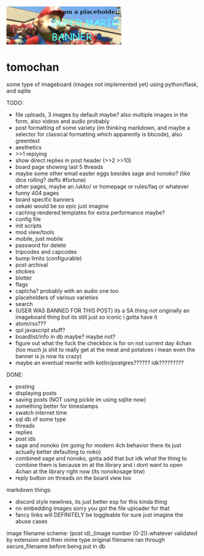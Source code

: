 ![silly mario banner that says "i am a placeholder: SUPER MARIO BANNER" and the picture is a bunch of fucked up marios in gm_construct](static/banners/placeholderbanner.png)
# tomochan

some type of imageboard (images not implemented yet) using python/flask, and sqlite

TODO:
- file uploads, 3 images by default maybe? also multiple images in the form, also videso and audio probably
- post formatting of some variety (im thinking markdown, and maybe a selector for classical formatting which apparently is bbcode), also greentext
- aesthetics
- \>\>1 replying
- show direct replies in post header (\>\>2 \>\>10)
- board page showing last 5 threads
- maybe some other email easter eggs besides sage and nonoko? (like dice rolling? deffo #fortune)
- other pages, maybe an /ukko/ or homepage or rules/faq or whatever
- funny 404 pages
- board specific banners
- oekaki would be so epic just imagine
- caching rendered templates for extra performance maybe?
- config file
- init scripts
- mod view/tools
- mobile, just mobile
- password for delete
- tripcodes and capcodes
- bump limits (configurable)
- post archival
- stickies
- blotter
- flags
- captcha? probably with an audio one too
- placeholders of various varieties
- search
- (USER WAS BANNED FOR THIS POST) its a SA thing not originally an imageboard thing but its still just so iconic i gotta have it
- atom/rss???
- qol javascript stuff?
- boardlist/info in db maybe? maybe not?
- figure out what the fuck the checkbox is for on not current day 4chan (too much js shit to really get at the meat and potatoes i mean even the banner is js now its crazy)
- maybe an eventual rewrite with kotlin/postgres?????? idk?????????

DONE:
- posting
- displaying posts
- saving posts (NOT using pickle im using sqlite now)
- something better for timestamps
- swatch internet time
- sql db of some type
- threads
- replies
- post ids
- sage and nonoko (im going for modern 4ch behavior there its just actually better defaulting to noko)
- combined sage and nonoko, gotta add that but idk what the thing to combine them is because im at the library and i dont want to open 4chan at the library right now (its nonokosage btw)
- reply button on threads on the board view too


markdown things:
- discord style newlines, its just better esp for this kinda thing
- no embedding images sorry you got the file uploader for that
- fancy links will DEFINITELY be toggleable for sure just imagine the abuse cases

image filename scheme:
(post id)_(image number (0-2)).whatever
validated by extension and then mime type
original filename ran through secure_filename before being put in db